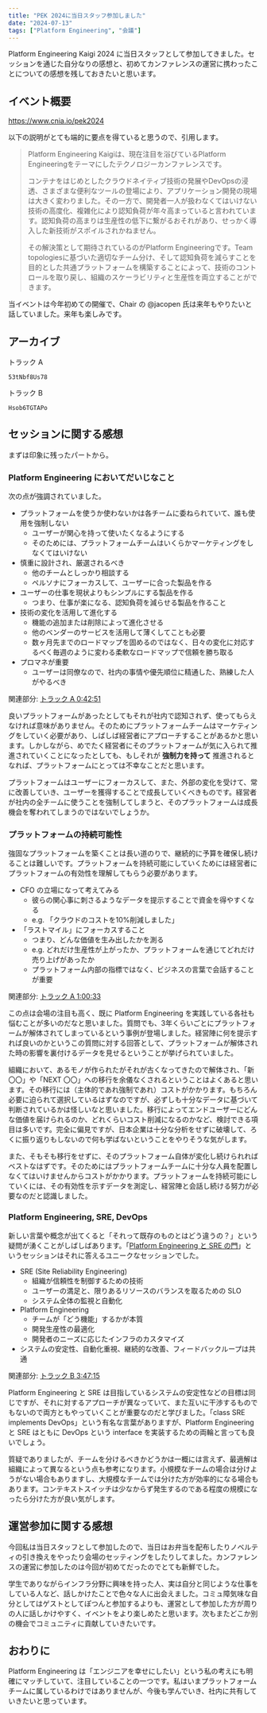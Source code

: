 ```yaml
---
title: "PEK 2024に当日スタッフ参加しました"
date: "2024-07-13"
tags: ["Platform Engineering", "会議"]
---
```


Platform Engineering Kaigi 2024 に当日スタッフとして参加してきました。セッションを通じた自分なりの感想と、初めてカンファレンスの運営に携わったことについての感想を残しておきたいと思います。

## イベント概要

https://www.cnia.io/pek2024

以下の説明がとても端的に要点を得ていると思うので、引用します。

> Platform Engineering Kaigiは、現在注目を浴びているPlatform Engineeringをテーマにしたテクノロジーカンファレンスです。
>
> コンテナをはじめとしたクラウドネイティブ技術の発展やDevOpsの浸透、さまざまな便利なツールの登場により、アプリケーション開発の現場は大きく変わりました。その一方で、開発者一人が扱わなくてはいけない技術の高度化、複雑化により認知負荷が年々高まっていると言われています。認知負荷の高まりは生産性の低下に繋がるおそれがあり、せっかく導入した新技術がスポイルされかねません。
>
> その解決策として期待されているのがPlatform Engineeringです。Team topologiesに基づいた適切なチーム分け、そして認知負荷を減らすことを目的とした共通プラットフォームを構築することによって、技術のコントロールを取り戻し、組織のスケーラビリティと生産性を両立することができます。

当イベントは今年初めての開催で、Chair の @jacopen 氏は来年もやりたいと話していました。来年も楽しみです。

## アーカイブ

トラック A

```youtube
53tNbf8Us78
```

トラック B

```youtube
Hsob6TGTAPo
```

## セッションに関する感想

まずは印象に残ったパートから。

### Platform Engineering においてだいじなこと

次の点が強調されていました。

* プラットフォームを使うか使わないかは各チームに委ねられていて、誰も使用を強制しない
  * ユーザーが関心を持って使いたくなるようにする
  * そのためには、プラットフォームチームはいくらかマーケティングをしなくてはいけない
* 慎重に設計され、厳選されるべき
  * 他のチームとしっかり相談する
  * ペルソナにフォーカスして、ユーザーに合った製品を作る
* ユーザーの仕事を現状よりもシンプルにする製品を作る
  * つまり、仕事が楽になる、認知負荷を減らせる製品を作ること
* 技術の変化を活用して進化する
  * 機能の追加または削除によって進化させる
  * 他のベンダーのサービスを活用して薄くしてことも必要
  * 数ヶ月先までのロードマップを固めるのではなく、日々の変化に対応するべく毎週のように変わる柔軟なロードマップで信頼を勝ち取る
* プロマネが重要
  * ユーザーは同僚なので、社内の事情や優先順位に精通した、熟練した人がやるべき

関連部分: [トラック A 0:42:51](https://youtu.be/53tNbf8Us78?t=2571)

良いプラットフォームがあったとしてもそれが社内で認知されず、使ってもらえなければ意味がありません。そのためにプラットフォームチームはマーケティングをしていく必要があり、しばしば経営者にアプローチすることがあるかと思います。しかしながら、めでたく経営者にそのプラットフォームが気に入られて推進されていくことになったとしても、もしそれが **強制力を持って** 推進されるとなれば、プラットフォームにとっては不幸なことだと思います。

プラットフォームはユーザーにフォーカスして、また、外部の変化を受けて、常に改善していき、ユーザーを獲得することで成長していくべきものです。経営者が社内の全チームに使うことを強制してしまうと、そのプラットフォームは成長機会を奪われてしまうのではないでしょうか。

### プラットフォームの持続可能性

強固なプラットフォームを築くことは長い道のりで、継続的に予算を確保し続けることは難しいです。プラットフォームを持続可能にしていくためには経営者にプラットフォームの有効性を理解してもらう必要があります。

* CFO の立場になって考えてみる
  * 彼らの関心事に刺さるようなデータを提示することで資金を得やすくなる
  * e.g. 「クラウドのコストを10%削減しました」
* 「ラストマイル」にフォーカスすること
  * つまり、どんな価値を生み出したかを測る
  * e.g. どれだけ生産性が上がったか、プラットフォームを通じてどれだけ売り上げがあったか
  * プラットフォーム内部の指標ではなく、ビジネスの言葉で会話することが重要

関連部分: [トラック A 1:00:33](https://youtu.be/53tNbf8Us78?t=3633)

この点は会場の注目も高く、既に Platform Engineering を実践している各社も悩むことが多いのだなと思いました。質問でも、3年くらいごとにプラットフォームが解体されてしまっているという事例が登場しました。経営陣に何を提示すれば良いのかというこの質問に対する回答として、プラットフォームが解体された時の影響を裏付けるデータを見せるということが挙げられていました。

組織において、あるモノが作られたがそれが古くなってきたので解体され、「新 〇〇」や「NEXT 〇〇」への移行を余儀なくされるということはよくあると思います。その移行には（主体的であれ強制であれ）コストがかかります。もちろん必要に迫られて選択しているはずなのですが、必ずしも十分なデータに基づいて判断されているかは怪しいなと思いました。移行によってエンドユーザーにどんな価値を届けられるのか、どれくらいコスト削減になるのかなど、検討できる項目は多いです。完全に偏見ですが、日本企業は十分な分析をせずに破壊して、ろくに振り返りもしないので何も学ばないということをやりそうな気がします。

また、そもそも移行をせずに、そのプラットフォーム自体が変化し続けられればベストなはずです。そのためにはプラットフォームチームに十分な人員を配置しなくてはいけませんからコストがかかります。プラットフォームを持続可能にしていくには、その有効性を示すデータを測定し、経営陣と会話し続ける努力が必要なのだと認識しました。

### Platform Engineering, SRE, DevOps

新しい言葉や概念が出てくると「それって既存のものとはどう違うの？」という疑問が湧くことがしばしばあります。「[Platform Engineering と SRE の門](https://speakerdeck.com/nwiizo/platform-engineering-to-sre-nomen)」というセッションはそれに答えるユニークなセッションでした。

* SRE (Site Reliability Engineering)
  * 組織が信頼性を制御するための技術
  * ユーザーの満足と、限りあるリソースのバランスを取るための SLO
  * システム全体の監視と自動化
* Platform Engineering
  * チームが「どう機能」するかが本質
  * 開発生産性の最適化
  * 開発者のニーズに応じたインフラのカスタマイズ
* システムの安定性、自動化重視、継続的な改善、フィードバックループは共通

関連部分: [トラック B 3:47:15](https://youtu.be/Hsob6TGTAPo?t=13635)

Platform Engineering と SRE は目指しているシステムの安定性などの目標は同じですが、それに対するアプローチが異なっていて、また互いに干渉するものでもないので両方ともやっていくことが重要なのだと学びました。「class SRE implements DevOps」という有名な言葉がありますが、Platform Engineering と SRE はともに DevOps という interface を実装するための両輪と言っても良いでしょう。

質疑でありましたが、チームを分けるべきかどうかは一概には言えず、最適解は組織によって異なるという点も参考になります。小規模なチームの場合は分けようがない場合もありますし、大規模なチームでは分けた方が効率的になる場合もあります。コンテキストスイッチは少なからず発生するのである程度の規模になったら分けた方が良い気がします。

## 運営参加に関する感想

今回私は当日スタッフとして参加したので、当日はお弁当を配布したりノベルティの引き換えをやったり会場のセッティングをしたりしてました。カンファレンスの運営に参加したのは今回が初めてだったのでとても新鮮でした。

学生でありながらインフラ分野に興味を持った人、実は自分と同じような仕事をしている人など、話しかけたことで色々な人に出会えました。コミュ障気味な自分としてはゲストとしてぽつんと参加するよりも、運営として参加した方が周りの人に話しかけやすく、イベントをより楽しめたと思います。次もまたどこか別の機会でコミュニティに貢献していきたいです。

## おわりに

Platform Engineering は「エンジニアを幸せにしたい」という私の考えにも明確にマッチしていて、注目していることの一つです。私はいまプラットフォームチームに属しているわけではありませんが、今後も学んでいき、社内に共有していきたいと思っています。
